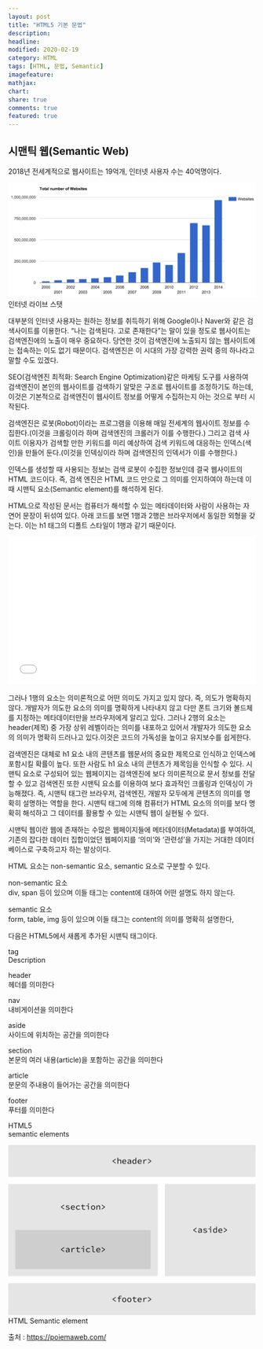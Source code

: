```yaml
---
layout: post
title: "HTML5 기본 문법"
description:
headline:
modified: 2020-02-19
category: HTML
tags: [HTML, 문법, Semantic]
imagefeature:
mathjax:
chart:
share: true
comments: true
featured: true
---
```


## 시맨틱 웹(Semantic Web)

2018년 전세계적으로 웹사이트는 19억개, 인터넷 사용자 수는 40억명이다.

![Internet_live_stats](../images/Internet_live_stats.png "Internet live stats")
<span class="c">인터넷 라이브 스탯</span>

대부분의 인터넷 사용자는 원하는 정보를 취득하기 위해 Google이나 Naver와 같은 검색사이트를 이용한다. “나는 검색된다. 고로 존재한다”는 말이 있을 정도로 웹사이트는 검색엔진에의 노출이 매우 중요하다. 당연한 것이 검색엔진에 노출되지 않는 웹사이트에는 접속하는 이도 없기 때문이다. 검색엔진은 이 시대의 가장 강력한 권력 중의 하나라고 말할 수도 있겠다.

<span class="p">SEO(검색엔진 최적화: Search Engine Optimization)</span>같은 마케팅 도구를 사용하여 검색엔진이 본인의 웹사이트를 검색하기 알맞은 구조로 웹사이트를 조정하기도 하는데, 이것은 기본적으로 검색엔진이 웹사이트 정보를 어떻게 수집하는지 아는 것으로 부터 시작된다.

검색엔진은 로봇(Robot)이라는 프로그램을 이용해 매일 전세계의 웹사이트 정보를 수집한다.(이것을 <span class="y">크롤링</span>이라 하며 검색엔진의 크롤러가 이를 수행한다.) 그리고 검색 사이트 이용자가 검색할 만한 키워드를 미리 예상하여 검색 키워드에 대응하는 인덱스(색인)을 만들어 둔다.(이것을 <span class="y">인덱싱</span>이라 하며 검색엔진의 인덱서가 이를 수행한다.)

인덱스를 생성할 때 사용되는 정보는 검색 로봇이 수집한 정보인데 결국 웹사이트의 HTML 코드이다. 즉, 검색 엔진은 HTML 코드 만으로 그 의미를 인지하여야 하는데 이때 <span class="y">시맨틱 요소(Semantic element)</span>를 해석하게 된다.

HTML으로 작성된 문서는 컴퓨터가 해석할 수 있는 메타데이터와 사람이 사용하는 자연어 문장이 뒤섞여 있다. 아래 코드를 보면 1행과 2행은 브라우저에서 동일한 외형을 갖는다. 이는 h1 태그의 디폴트 스타일이 1행과 같기 때문이다.

<div class="code"><iframe width="100%" height="300" src="//jsfiddle.net/Jangyusu/hLga9o84/9/embedded/html,result/dark/" allowfullscreen="allowfullscreen" allowpaymentrequest frameborder="0"></iframe></div>

그러나 1행의 요소는 의미론적으로 어떤 의미도 가지고 있지 않다. 즉, 의도가 명확하지 않다. 개발자가 의도한 요소의 의미를 명확하게 나타내지 않고 다만 폰트 크기와 볼드체를 지정하는 메타데이터만을 브라우저에게 알리고 있다. 그러나 2행의 요소는 <span class="p">header(제목)</span> 중 가장 상위 레벨이라는 의미를 내포하고 있어서 <span class="y">개발자가 의도한 요소의 의미가 명확히 드러나고 있다.이것은 코드의 가독성을 높이고 유지보수를 쉽게한다.</span>

검색엔진은 대체로 h1 요소 내의 콘텐츠를 웹문서의 중요한 제목으로 인식하고 인덱스에 포함시킬 확률이 높다. 또한 사람도 h1 요소 내의 콘텐츠가 제목임을 인식할 수 있다. 시맨틱 요소로 구성되어 있는 웹페이지는 검색엔진에 보다 의미론적으로 문서 정보를 전달할 수 있고 검색엔진 또한 시맨틱 요소를 이용하여 보다 효과적인 크롤링과 인덱싱이 가능해졌다. 즉, <span class="p">시맨틱 태그란</span> 브라우저, 검색엔진, 개발자 모두에게 콘텐츠의 의미를 명확히 설명하는 역할을 한다. 시맨틱 태그에 의해 컴퓨터가 HTML 요소의 의미를 보다 명확히 해석하고 그 데이터를 활용할 수 있는 시맨틱 웹이 실현될 수 있다.

<span class="y">시맨틱 웹이란 웹에 존재하는 수많은 웹페이지들에 메타데이터(Metadata)를 부여하여, 기존의 잡다한 데이터 집합이었던 웹페이지를 ‘의미’와 ‘관련성’을 가지는 거대한 데이터베이스로 구축하고자 하는 발상이다.</span>

HTML 요소는 <span class="y">non-semantic 요소</span>, <span class="y">semantic 요소</span>로 구분할 수 있다.

<span class="g">non-semantic 요소</span>  
div, span 등이 있으며 이들 태그는 content에 대하여 어떤 설명도 하지 않는다.

<span class="g">semantic 요소</span>  
form, table, img 등이 있으며 이들 태그는 content의 의미를 명확히 설명한다,

다음은 HTML5에서 새롭게 추가된 시맨틱 태그이다.

<span class="g">tag</span>  
Description

<span class="g">header</span>  
헤더를 의미한다

<span class="g">nav</span>  
내비게이션을 의미한다

<span class="g">aside</span>  
사이드에 위치하는 공간을 의미한다

<span class="g">section</span>  
본문의 여러 내용(article)을 포함하는 공간을 의미한다

<span class="g">article</span>  
분문의 주내용이 들어가는 공간을 의미한다

<span class="g">footer</span>  
푸터를 의미한다

<span class="g">HTML5</span>  
semantic elements

![HTML_Semantic_elemnet](../images/HTML_Semantic_elemnet.png "HTML Semantic elemnet")
<span class="c">HTML Semantic element</span>

<span class="b">출처 : https://poiemaweb.com/</span>
